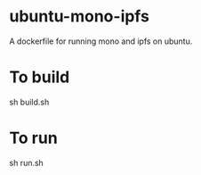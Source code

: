 # ubuntu-mono-ipfs
A dockerfile for running mono and ipfs on ubuntu.

# To build
sh build.sh

# To run
sh run.sh
